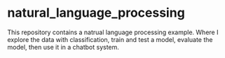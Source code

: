 # natural_language_processing
This repository contains a natrual language processing example.  Where I explore the data with classification, train and test a model, evaluate the model, then use it in a chatbot system.
